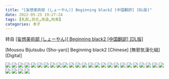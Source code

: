 ```yaml
---
title: "[妄想美術部 (しょーやん)] Beginning black2 [中国翻訳] [DL版]"
date: 2022-05-25 19:27:24
tags: [乳胶,百合,改造,拘束]
categories: 本子
---
```


转自 [[妄想美術部 (しょーやん)] Beginning black2 [中国翻訳] [DL版]](https://nhentai.com/fr/comic/mousou-bijutsubu-sho-yan-beginning-black2-chinese-digital)

\[Mousou Bijutsubu (Sho-yan)\] Beginning black2 \[Chinese\] \[無邪気漢化組\] \[Digital\]

![](1.jpg)
![](2.jpg)
![](3.jpg)
![](4.jpg)
![](5.jpg)
![](6.jpg)
![](7.jpg)
![](8.jpg)
![](9.jpg)
![](10.jpg)
![](11.jpg)
![](12.jpg)
![](13.jpg)
![](14.jpg)
![](15.jpg)
![](16.jpg)
![](17.jpg)
![](18.jpg)
![](19.jpg)
![](20.jpg)
![](21.jpg)
![](22.jpg)
![](23.jpg)
![](24.jpg)
![](25.jpg)
![](26.jpg)
![](27.jpg)
![](28.jpg)
![](29.jpg)